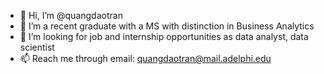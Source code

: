 - 👋 Hi, I’m @quangdaotran
- 🌱 I’m a recent graduate with a MS with distinction in Business Analytics
- 💞️ I’m looking for job and internship opportunities as data analyst, data scientist
- 📫 Reach me through email: quangdaotran@mail.adelphi.edu

<!---
quangdaotran/quangdaotran is a ✨ special ✨ repository because its `README.md` (this file) appears on your GitHub profile.
You can click the Preview link to take a look at your changes.
--->
